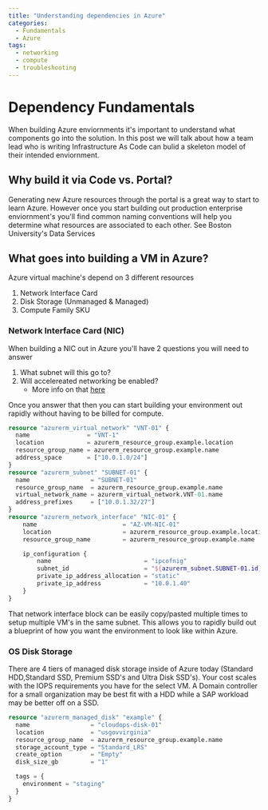 ```yaml
---
title: "Understanding dependencies in Azure"
categories:
  - Fundamentals
  - Azure
tags:
  - networking
  - compute
  - troubleshooting
---
```



# Dependency Fundamentals

When building Azure enviornments it's important to understand what components go into the solution. In this post we will talk about how a team lead who is writing Infrastructure As Code can bulid a skeleton model of their intended enviornment.

## Why build it via Code vs. Portal?

Generating new Azure resources through the portal is a great way to start to learn Azure. However once you start building out production enterprise enviornment's you'll find common naming conventions will help you determine what resources are associated to each other. See Boston University's Data Services 

## What goes into building a VM in Azure?

Azure virtual machine's depend on 3 different resources

1. Network Interface Card
2. Disk Storage (Unmanaged & Managed)
3. Compute Family SKU

### Network Interface Card (NIC)

When building a NIC out in Azure you'll have 2 questions you will need to answer

1. What subnet will this go to?
2. Will accelereated networking be enabled? 
   - More info on that [here](https://docs.microsoft.com/en-us/azure/virtual-network/create-vm-accelerated-networking-cli#benefits)

Once you answer that then you can start building your environment out rapidly without having to be billed for compute.

````terraform
resource "azurerm_virtual_network" "VNT-01" {
  name                = "VNT-1"
  location            = azurerm_resource_group.example.location
  resource_group_name = azurerm_resource_group.example.name
  address_space       = ["10.0.1.0/24"]
}
resource "azurerm_subnet" "SUBNET-01" {
  name                 = "SUBNET-01"
  resource_group_name  = azurerm_resource_group.example.name
  virtual_network_name = azurerm_virtual_network.VNT-01.name
  address_prefixes     = ["10.0.1.32/27"]
}
resource "azurerm_network_interface" "NIC-01" {
    name                        = "AZ-VM-NIC-01"
    location                    = azurerm_resource_group.example.location
    resource_group_name         = azurerm_resource_group.example.name

    ip_configuration {
        name                          = "ipcofnig"
        subnet_id                     = "${azurerm_subnet.SUBNET-01.id}"
        private_ip_address_allocation = "static"
        private_ip_address            = "10.0.1.40"
    }
}
````

That network interface block can be easily copy/pasted multiple times to setup multiple VM's in the same subnet. This allows you to rapidly build out a blueprint of how you want the environment to look like within Azure.

### OS Disk Storage

There are 4 tiers of managed disk storage inside of Azure today (Standard HDD,Standard SSD, Premium SSD's and Ultra Disk SSD's). Your cost scales with the IOPS requirements you have for the select VM. A Domain controller for a small organization may be best fit with a HDD while a SAP workload may be better off on a SSD. 

````terraform
resource "azurerm_managed_disk" "example" {
  name                 = "cloudops-disk-01"
  location             = "usgovvirginia"
  resource_group_name  = azurerm_resource_group.example.name
  storage_account_type = "Standard_LRS"
  create_option        = "Empty"
  disk_size_gb         = "1"

  tags = {
    environment = "staging"
  }
}
````